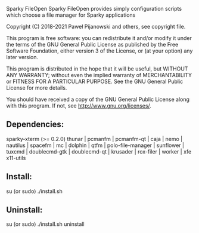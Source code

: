 Sparky FileOpen
Sparky FileOpen provides simply configuration scripts which choose a file manager for Sparky applications

Copyright (C) 2018-2021 Paweł Pijanowski and others, see copyright file.

This program is free software: you can redistribute it and/or modify
it under the terms of the GNU General Public License as published by
the Free Software Foundation, either version 3 of the License, or
(at your option) any later version.

This program is distributed in the hope that it will be useful,
but WITHOUT ANY WARRANTY; without even the implied warranty of
MERCHANTABILITY or FITNESS FOR A PARTICULAR PURPOSE.  See the
GNU General Public License for more details.

You should have received a copy of the GNU General Public License
along with this program.  If not, see <http://www.gnu.org/licenses/>.

Dependencies:
-------------
sparky-xterm (>= 0.2.0)
thunar | pcmanfm | pcmanfm-qt | caja | nemo | nautilus | spacefm | mc | dolphin | qtfm | polo-file-manager | sunflower | tuxcmd | doublecmd-gtk | doublecmd-qt | krusader | rox-filer | worker | xfe
x11-utils

Install:
-------------
su (or sudo) 
./install.sh

Uninstall:
-------------
su (or sudo)
./install.sh uninstall

